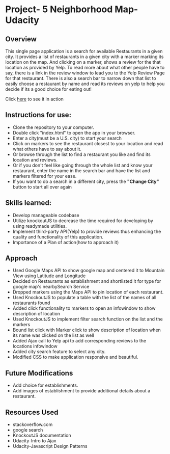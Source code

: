 # Project- 5  Neighborhood Map- Udacity

## Overview
This single page application is a search for available Restaurants in a given city. It provides a list of restaurants in a given city with a marker marking its location on the map. And clicking on a marker, shows a review for the that location as provided by Yelp. To read more about what other people have to say, there is a link in the review window to lead you to the Yelp Review Page for that restaurant. There is also a search bar to narrow down that list to easily choose a restaurant  by name and read its reviews on yelp to help you decide if its a good choice for eating out!


Click [here](http://vidban.github.io/NMap-FEND/) to see it in action


## Instructions for use:
- Clone the repository to your computer.
- Double click "index.html" to open the app in your browser.
- Enter a city(must be a U.S. city) to start your search
- Click on markers to see the restaurant closest to your location and read what others have to say about it.
- Or browse through the list to find a restaurant you like and find its location and reviews.
- Or if you don't feel like going through the whole list and know your restaurant, enter the name in the search bar and have the list and markers filtered for your ease.
- If you want to do a search in a different city, press the **"Change City"** button to start all over again


## Skills learned:
- Develop manageable codebase
- Utilize knockoutJS to decrease the time required for developing by using readymade utilities.
- Implement third-party API(Yelp) to provide reviews thus enhancing the quality and functionality of this application.
- Importance of a Plan of action(how to approach it)


## Approach
- Used Google Maps API to show google map and centered it to Mountain View using Latitude and Longitude
- Decided on Restaurants as establishment and shortlisted it for type for google map's nearbySearch Service
- Dropped markers using the Maps API to pin location of each restaurant.
- Used KnockoutJS to populate a table with the list of the names of all restaurants found
- Added click functionality to markers to open an infowindow to show description of location
- Used KnockoutJS to implement filter search function on the list and the markers
- Bound list click with Marker click to show description of location when its name was clicked on the list as well
- Added Ajax call to Yelp api to add corresponding reviews to the locations infowindow
- Added city search feature to select any city.
- Modified CSS to make application responsive and beautiful.

## Future Modifications
- Add choice for establishments.
- Add images of establishment to provide additional details about a restaurant.

## Resources Used
- stackoverflow.com
- google search
- KnockoutJS documentation
- Udacity-Intro to Ajax
- Udacity-Javascript Design Patterns
